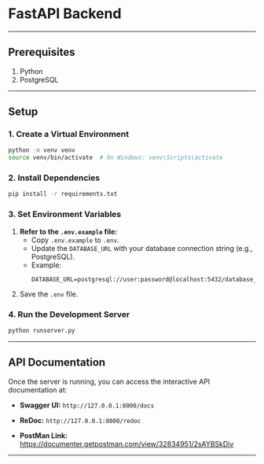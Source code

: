 # FastAPI Backend

---

## Prerequisites

1. Python
2. PostgreSQL

---

## Setup

### 1. Create a Virtual Environment

```bash
python -m venv venv
source venv/bin/activate  # On Windows: venv\Scripts\activate
```

### 2. Install Dependencies

```bash
pip install -r requirements.txt
```

### 3. Set Environment Variables

1. **Refer to the `.env.example` file:**
   - Copy `.env.example` to `.env`.
   - Update the `DATABASE_URL` with your database connection string (e.g., PostgreSQL).
   - Example:
     ```env
     DATABASE_URL=postgresql://user:password@localhost:5432/database_name
     ```
2. Save the `.env` file.

### 4. Run the Development Server

```bash
python runserver.py
```

---

## API Documentation

Once the server is running, you can access the interactive API documentation at:

- **Swagger UI:** `http://127.0.0.1:8000/docs`
- **ReDoc:** `http://127.0.0.1:8000/redoc`

- **PostMan Link:** https://documenter.getpostman.com/view/32834951/2sAYBSkDjv

---
